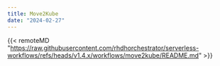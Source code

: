 ```yaml
---
title: Move2Kube
date: "2024-02-27"
---
```


{{< remoteMD "https://raw.githubusercontent.com/rhdhorchestrator/serverless-workflows/refs/heads/v1.4.x/workflows/move2kube/README.md" >}}
